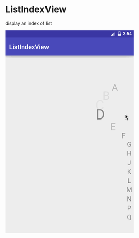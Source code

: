 # ListIndexView
display an index of list

 ![image](https://github.com/StevenDXC/ListIndexView/blob/master/Image/demo.gif)
